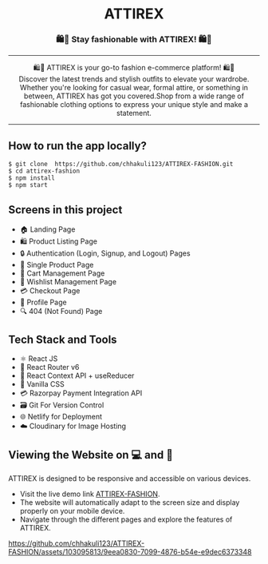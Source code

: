   <div align="center">
    <h1>ATTIREX</h1>
     <h3 >
      🛍️👗 Stay fashionable with ATTIREX! 🛍️👗
    </h3>
    <hr/>
    <div>
    <p >
      <span>  🛍️💃 ATTIREX is your go-to fashion e-commerce platform!   🛍️💃</span><br/>
      Discover the latest trends and stylish outfits to elevate your wardrobe. Whether you're looking for casual wear, formal attire, or something in between, ATTIREX has got you covered.Shop from a wide range of fashionable clothing options to express your unique style and make a statement.
    </p>
    </div>
  </div>


<hr/>
  
  <h2>How to run the app locally?</h2>


```
$ git clone  https://github.com/chhakuli123/ATTIREX-FASHION.git
$ cd attirex-fashion
$ npm install
$ npm start
```
<h2> Screens in this project</h2>

- 🏠 Landing Page
- 🛍️ Product Listing Page
- 🔒 Authentication (Login, Signup, and Logout) Pages
- 📄 Single Product Page
- 🛒 Cart Management Page
- 💭 Wishlist Management Page
- 💳 Checkout Page
- 👤 Profile Page
- 🔍 404 (Not Found) Page

<h2> Tech Stack and Tools</h2>

- ⚛️ React JS
- 🚦 React Router v6
- 🔄 React Context API + useReducer
- 🎨 Vanilla CSS 
- 💳 Razorpay Payment Integration API
- 🗃️ Git For Version Control
- 🌐 Netlify for Deployment
- ☁️ Cloudinary for Image Hosting

## Viewing the Website on 💻 and 📱

ATTIREX is designed to be responsive and accessible on various devices.

- Visit the live demo link [ATTIREX-FASHION](https://attirex-fashion.netlify.app/).
- The website will automatically adapt to the screen size and display properly on your mobile device.
- Navigate through the different pages and explore the features of ATTIREX.

https://github.com/chhakuli123/ATTIREX-FASHION/assets/103095813/9eea0830-7099-4876-b54e-e9dec6373348



